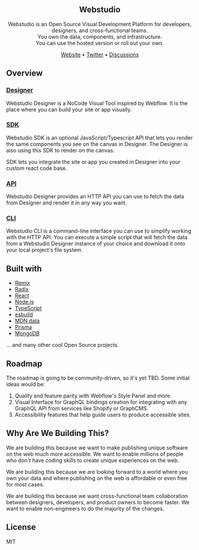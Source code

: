 <section align="center">
   <h1>Webstudio</h1>

   Webstudio is an Open Source Visual Development Platform for developers, designers, and cross-functional teams.<br />
   You own the data, components, and infrastructure.<br /> 
   You can use the hosted version or roll out your own.

   [Website](https://webstudio.is) • [Twitter](https://twitter.com/webstudiois) • [Discussions](https://github.com/webstudio-is/webstudio/discussions)
</section>

## Overview

### [Designer](https://github.com/webstudio-is/webstudio-designer)

   Webstudio Designer is a NoCode Visual Tool inspired by Webflow. It is the place where you can build your site or app visually.

### [SDK](https://github.com/webstudio-is/webstudio-sdk)

   Webstudio SDK is an optional JavaScript/Typescript API that lets you render the same components you see on the canvas in Designer. The Designer is also using this SDK to render on the canvas.

   SDK lets you integrate the site or app you created in Designer into your custom react code base.

### [API](https://github.com/webstudio-is/webstudio-designer)

   Webstudio Designer provides an HTTP API you can use to fetch the data from Designer and render it in any way you want.

### [CLI](https://github.com/webstudio-is/webstudio-cli)

   Webstudio CLI is a command-line interface you can use to simplify working with the HTTP API. You can execute a simple script that will fetch the data from a Webstudio Designer instance of your choice and download it onto your local project's file system.

## Built with

- [Remix](https://remix.run/)
- [Radix](https://www.radix-ui.com/)
- [React](https://reactjs.org/)
- [Node.js](https://nodejs.org/)
- [TypeScript](https://www.typescriptlang.org/)
- [esbuild](https://esbuild.github.io/)
- [MDN data](https://github.com/mdn/data)
- [Prisma](https://www.prisma.io/)
- [MongoDB](https://www.mongodb.com/)

... and many other cool Open Source projects.

## Roadmap

The roadmap is going to be community-driven, so it's yet TBD. Some initial ideas would be:

1. Quality and feature parity with Webflow's Style Panel and more.
2. Visual Interface for GraphQL bindings creation for integrating with any GraphQL API from services like Shopify or GraphCMS.
3. Accessibility features that help guide users to produce accessible sites.

## Why Are We Building This?

We are building this because we want to make publishing unique software on the web much more accessible. We want to enable millions of people who don't have coding skills to create unique experiences on the web.

We are building this because we are looking forward to a world where you own your data and where publishing on the web is affordable or even free for most cases.

We are building this because we want cross-functional team collaboration between designers, developers, and product owners to become faster. We want to enable non-engineers to do the majority of the changes.

## License

MIT
